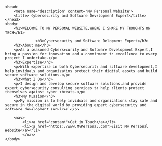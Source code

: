 <!DOCTYPE html>

<html lang="en">

    <head>
        <meta name="description" content="My Personal Website">
        <title> Cybersecurity and Software Development Expert</title>
    </head>
    <body>
        <h1>WELCOME TO MY PERSONAL WEBSITE,WHERE I SHARE MY THOUGHTS ON TECH</h1>

                  <h3>Cybersecurity and Software Delopment Expert</h3>
        <h3>About me</h3>
        <p>As a seasoned Cybersecurity and Software Development Expert,I bring a passion for innovation and a commitment to excellence to every project I undertake.</p>
        <h3>Expertise</h3>
        <p>With expertise in both Cybersecurity and software development,I help inviduals and organizatins protect their digital assets and build secure software solutions.</p>
        <h3>What I Do</h3>
        <p>I design and develop secure software solutions,and provide expert cybersecurity consulting services to help clients protect themselves against cyber threats.</p>
        <h3>My Mission</h3>
        <p>My mission is to help inviduals and organizations stay safe and secure in the digital world by providing expert cybersecurity and software development services.</p>
        
        <nav>
            <li><a href="contant">Get in Touch</a></li>
            <li><a href="https://www.MyPersonal.com">Visit My Personal Website</a></li>
            </nav>
    </body>
</html>
